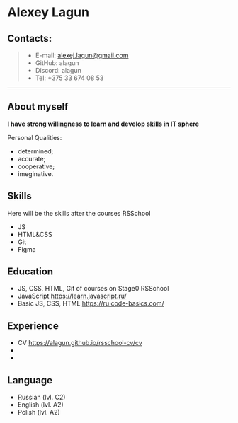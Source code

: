 # Alexey Lagun

## Contacts:

> - E-mail: alexej.lagun@gmail.com
> - GitHub: alagun
> - Discord: alagun
> - Tel: +375 33 674 08 53

---

## About myself

**I have strong willingness to learn and develop skills in IT sphere**

Personal Qualities:

- determined;
- accurate;
- cooperative;
- imeginative.

## Skills

Here will be the skills after the courses RSSchool

- JS
- HTML&CSS
- Git
- Figma

## Education

- JS, CSS, HTML, Git of courses on Stage0 RSSchool
- JavaScript https://learn.javascript.ru/
- Basic JS, CSS, HTML https://ru.code-basics.com/

## Experience

- CV https://alagun.github.io/rsschool-cv/cv
-
-

## Language

- Russian (lvl. C2)
- English (lvl. A2)
- Polish (lvl. A2)
<!--
**alagun/alagun** is a ✨ _special_ ✨ repository because its `README.md` (this file) appears on your GitHub profile.

Here are some ideas to get you started:

- 🔭 I’m currently working on ...
- 🌱 I’m currently learning ...
- 👯 I’m looking to collaborate on ...
- 🤔 I’m looking for help with ...
- 💬 Ask me about ...
- 📫 How to reach me: ...
- 😄 Pronouns: ...
- ⚡ Fun fact: ...
-->
